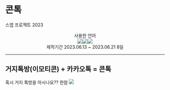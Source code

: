 # 콘톡

스앱 프로젝트 2023

<div style="text-align:center;">사용한 언어</div>
<div style="display:flex; justify-content:center;">
<img src="https://img.shields.io/badge/Flutter-02569B?style=flat&logo=Flutter&logoColor=white"/> <img src="https://img.shields.io/badge/Dart-0175C2?style=flat&logo=Dart&logoColor=white"/> <img src="https://img.shields.io/badge/Firebase-FFCA28?style=flat&logo=Firebase&logoColor=white"/>
</div>
<div style="text-align:center;">제작기간 2023.06.13 ~ 2023.06.21 8일</div>
<hr>

## 거지톡방(이모티콘) + 카카오톡 = 콘톡
혹시 거지 톡방을 아시나요?? 한참 
<img src="https://mblogthumb-phinf.pstatic.net/MjAyMzA0MDdfN…hvT0g.JPEG.noh0058/187575cf9ebdf50e.jpgtype=w800"/>
